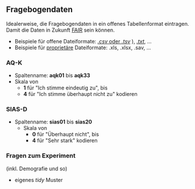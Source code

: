 ## Fragebogendaten

Idealerweise, die Fragebogendaten in ein offenes Tabellenformat eintragen. Damit die Daten in Zukunft [FAIR](https://www.nature.com/articles/sdata201618) sein können.

+   Beispiele für offene Dateiformate: [*.csv* oder *.tsv*](https://de.wikipedia.org/wiki/CSV_(Dateiformat)#Dateiaufbau) ), [*.txt*](https://de.wikipedia.org/wiki/Textdatei), ...
+   Beispiele für [proprietäre](https://de.wikipedia.org/wiki/Propriet%C3%A4r) Dateiformate: .xls, .xlsx, .sav, ...

### AQ-K

+   Spaltenname: **aqk01** bis **aqk33**
+   Skala von
    +   **1** für "Ich stimme eindeutig zu", bis
    +   **4** für "Ich stimme überhaupt nicht zu" kodieren

### SIAS-D

+   Spaltenname: **sias01** bis **sias20**
    +   Skala von
        +   **0** für "Überhaupt nicht", bis
        +   **4** für "Sehr stark" kodieren

### Fragen zum Experiment

(inkl. Demografie und so)

+   eigenes *tidy* Muster